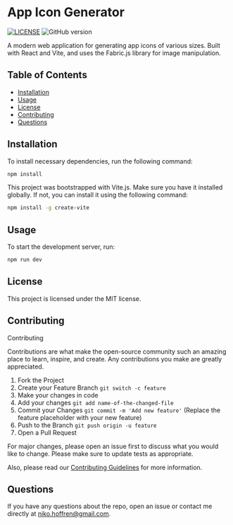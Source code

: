 # App Icon Generator

[![LICENSE](https://img.shields.io/badge/license-MIT-blue.svg)](LICENSE)
![GitHub version](https://badge.fury.io/gh/nikohoffren%2app-icon-generator-website.svg)

A modern web application for generating app icons of various sizes. Built with React and Vite, and uses the Fabric.js library for image manipulation.

## Table of Contents

-   [Installation](#installation)
-   [Usage](#usage)
-   [License](#license)
-   [Contributing](#contributing)
-   [Questions](#questions)

## Installation

To install necessary dependencies, run the following command:

```bash
npm install
```

This project was bootstrapped with Vite.js. Make sure you have it installed globally. If not, you can install it using the following command:

```bash
npm install -g create-vite
```

## Usage

To start the development server, run:

```bash
npm run dev
```

## License

This project is licensed under the MIT license.

## Contributing

Contributing

Contributions are what make the open-source community such an amazing place to learn, inspire, and create. Any contributions you make are greatly appreciated.

1. Fork the Project
2. Create your Feature Branch `git switch -c feature`
3. Make your changes in code
4. Add your changes `git add name-of-the-changed-file`
5. Commit your Changes `git commit -m 'Add new feature'`
(Replace the feature placeholder with your new feature)
6. Push to the Branch `git push origin -u feature`
7. Open a Pull Request

For major changes, please open an issue first to discuss what you would like to change. Please make sure to update tests as appropriate.

Also, please read our [Contributing Guidelines](CONTRIBUTING_GUIDELINES.md) for more information.

## Questions

If you have any questions about the repo, open an issue or contact me directly at niko.hoffren@gmail.com.

